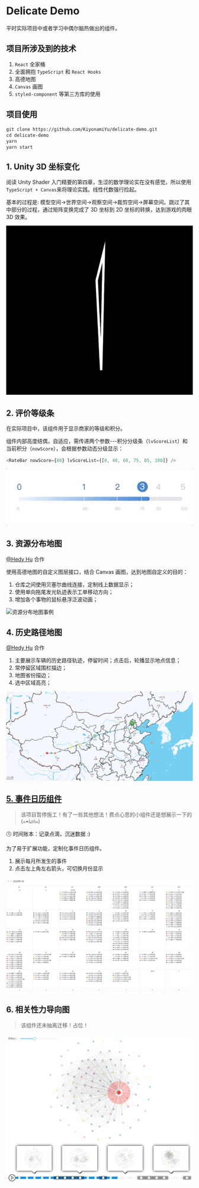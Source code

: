# Delicate Demo

平时实际项目中或者学习中偶尔脑热做出的组件。

## 项目所涉及到的技术

1. `React` 全家桶
2. 全面拥抱 `TypeScript` 和 `React Hooks`
3. 高德地图
4. `Canvas` 画图
5. `styled-component` 等第三方库的使用

## 项目使用

```
git clone https://github.com/KiyonamiYu/delicate-demo.git
cd delicate-demo
yarn
yarn start
```

## 1. Unity 3D 坐标变化

阅读 Unity Shader 入门精要的第四章，生涩的数学理论实在没有感觉，所以使用`TypeScript + Canvas`来将理论实践。线性代数强行捡起。

基本的过程是: 模型空间->世界空间->观察空间->裁剪空间->屏幕空间。跳过了其中部分的过程，通过矩阵变换完成了 3D 坐标到 2D 坐标的转换，达到游戏的肉眼 3D 效果。

![u3d坐标变换](https://raw.githubusercontent.com/514723273/.md-Pictures/master/u3d坐标变换.gif)

## 2. 评价等级条

在实际项目中，该组件用于显示商家的等级和积分。

组件内部高度结偶，自适应，需传递两个参数---积分分级条（`lvScoreList`）和当前积分（`nowScore`），会根据参数动态分级显示：

```js
<RateBar nowScore={80} lvScoreList={[0, 40, 60, 75, 85, 100]} />
```

![rate-bar](https://raw.githubusercontent.com/514723273/.md-Pictures/master/rate-bar.gif)

## 3. 资源分布地图

[@Hedy Hu](https://github.com/Mihuuu) 合作

使用高德地图的自定义图层接口，结合 Canvas 画图，达到地图自定义的目的：

1. 仓库之间使用贝塞尔曲线连接，定制线上数据显示；
2. 使用单向拖尾发光轨迹表示工单移动方向；
3. 增加各个事物的鼠标悬浮泛波动画；

![资源分布地图事例](https://raw.githubusercontent.com/514723273/.md-Pictures/master/资源分布地图事例.gif)

## 4. 历史路径地图

[@Hedy Hu](https://github.com/Mihuuu) 合作

1. 主要展示车辆的历史路径轨迹，停留时间；点击后，轮播显示地点信息；
2. 常停留区域围栏描边；
3. 地图省份描边；
4. 选中区域高亮；

![历史路径地图.png](https://raw.githubusercontent.com/514723273/.md-Pictures/master/历史路径地图.png)

## [5. 事件日历组件](https://github.com/KiyonamiYu/daily-ledger-frontend)

> 该项目暂停施工！有了一些其他想法！费点心思的小组件还是想展示一下的 (๑•́ωก̀๑)

🕓 时间账本：记录点滴，沉迷数据 :)

为了易于扩展功能，定制化事件日历组件。

1. 展示每月所发生的事件
2. 点击左上角左右箭头，可切换月份显示

![daily-ledger-v000101](https://raw.githubusercontent.com/514723273/.md-Pictures/master/daily-ledger-v000101.png)

## 6. 相关性力导向图

> 该组件还未抽离迁移！占位！

![correlation-graph.png](https://raw.githubusercontent.com/514723273/.md-Pictures/master/correlation-graph.png)
